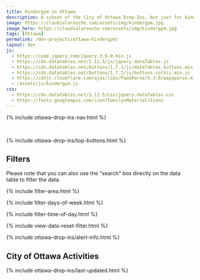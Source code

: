 ```yaml
---
title: Kindergym in Ottawa
description: A subset of the City of Ottawa Drop-Ins, but just for kindergym!
image: https://claudielarouche.com/assets/img/kindergym.jpg
image_hero: https://claudielarouche.com/assets/img/kindergym.jpg
tags: [Ottawa]
permalink: /dev-projects/ottawa-kindergym/
layout: dev
js:
  - https://code.jquery.com/jquery-3.6.0.min.js
  - https://cdn.datatables.net/1.11.5/js/jquery.dataTables.js
  - https://cdn.datatables.net/buttons/1.7.1/js/dataTables.buttons.min.js
  - https://cdn.datatables.net/buttons/1.7.1/js/buttons.colVis.min.js
  - https://cdnjs.cloudflare.com/ajax/libs/PapaParse/5.3.0/papaparse.min.js
  - /assets/js/kindergym.js
css: 
  - https://cdn.datatables.net/1.11.5/css/jquery.dataTables.css
  - https://fonts.googleapis.com/icon?family=Material+Icons
---
```


{% include ottawa-drop-ins-nav.html %}      

<br>

{% include ottawa-drop-ins/top-buttons.html %}      

## Filters

Please note that you can also use the "search" box directly on the data table to filter the data.

<form class="form">

{% include filter-area.html %}   

{% include filter-days-of-week.html %}   

{% include filter-time-of-day.html %}   


</form>

{% include view-data-reset-filter.html %}   

{% include ottawa-drop-ins/alert-info.html %}  

## City of Ottawa Activities

{% include ottawa-drop-ins/last-updated.html %}  

<div id="csvData"></div>